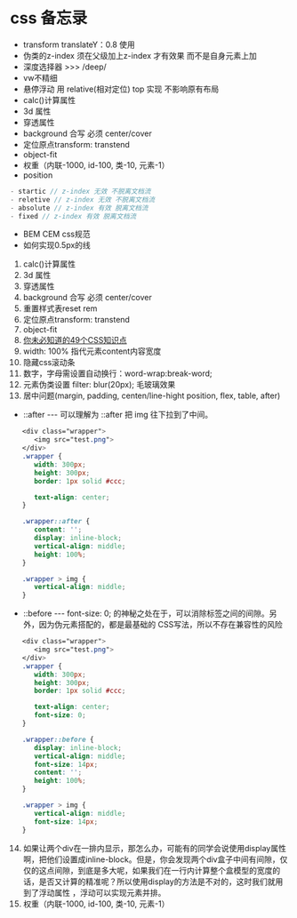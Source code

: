 # css 备忘录
- transform translateY：0.8 使用
- 伪类的z-index  须在父级加上z-index 才有效果 而不是自身元素上加
- 深度选择器 >>> /deep/
- vw不精细
- 悬停浮动 用 relative(相对定位) top 实现 不影响原有布局 
- calc()计算属性
- 3d 属性
- 穿透属性
- background 合写 必须 center/cover
- 定位原点transform: transtend
- object-fit
- 权重（内联-1000, id-100, 类-10, 元素-1）
- position
```js
- startic // z-index 无效 不脱离文档流
- reletive // z-index 无效 不脱离文档流
- absolute // z-index 有效 脱离文档流
- fixed // z-index 有效 脱离文档流
```
- BEM CEM css规范
- 如何实现0.5px的线

1. calc()计算属性
2. 3d 属性
3. 穿透属性
4. background 合写 必须 center/cover
5. 重置样式表reset rem
6. 定位原点transform: transtend
7. object-fit
8. [你未必知道的49个CSS知识点](https://juejin.im/post/5d3eca78e51d4561cb5dde12)
9. width: 100% 指代元素content内容宽度
10. 隐藏css滚动条
11. 数字，字母需设置自动换行：word-wrap:break-word; 
12. 元素伪类设置 filter: blur(20px); 毛玻璃效果
13. 居中问题(margin, padding, centen/line-hight position, flex, table, after)
   - ::after  --- 可以理解为 ::after 把 img 往下拉到了中间。
   ```css
      <div class="wrapper">
         <img src="test.png">
      </div>
      .wrapper {
         width: 300px;
         height: 300px;
         border: 1px solid #ccc;

         text-align: center;
      }

      .wrapper::after {
         content: '';
         display: inline-block;
         vertical-align: middle;
         height: 100%;
      }

      .wrapper > img {
         vertical-align: middle;
      }
   ```
   - ::before  --- font-size: 0; 的神秘之处在于，可以消除标签之间的间隙。另外，因为伪元素搭配的，都是最基础的 CSS写法，所以不存在兼容性的风险
   ```css
      <div class="wrapper">
         <img src="test.png">
      </div>
      .wrapper {
         width: 300px;
         height: 300px;
         border: 1px solid #ccc;

         text-align: center;
         font-size: 0;
      }

      .wrapper::before {
         display: inline-block;
         vertical-align: middle;
         font-size: 14px;
         content: '';
         height: 100%;
      }

      .wrapper > img {
         vertical-align: middle;
         font-size: 14px;
      }
   ```
14. 如果让两个div在一排内显示，那怎么办，可能有的同学会说使用display属性啊，把他们设置成inline-block。但是，你会发现两个div盒子中间有间隙，仅仅的这点间隙，到底是多大呢，如果我们在一行内计算整个盒模型的宽度的话，是否又计算的精准呢？所以使用display的方法是不对的，这时我们就用到了浮动属性 ，浮动可以实现元素并排。
15. 权重（内联-1000, id-100, 类-10, 元素-1）
